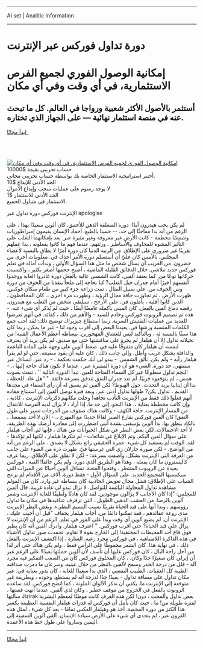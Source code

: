 <hr>AI set | Analitic Information
<hr>
<h1>دورة تداول فوركس عبر الإنترنت</h1>
<link rel="stylesheet" href="//binary-option.github.io/strategy/css/template.cta.html.min.css">

<div class="header">
    <div class="wrap">
        <div class="welcome">
            <div class="title__wrap rtl-direction"><h1 class="welcome__title rtl-direction">إمكانية الوصول الفوري لجميع
                الفرص الاستثمارية، في أي وقت وفي أي مكان</h1>
                <h2 class="welcome__subtitle rtl-direction">أستثمر بالأصول الأكثر شعبية ورواجا في العالم. كل ما تبحث عنه
                    في منصة استثمار نهائية — على الجهاز الذي تختاره.</h2>
                <div class="btn-non-regulated">
                    <a class="btn access__btn" href="https://bit.ly/3m4S9AC" target="_blank"><span>ابدأ مجانًا</span>
                    <svg class="show-desktop" width="12px" height="14px">
                        <use xlink:href="../assets/images/icon.svg?v=2b39980#icon_icon_download"></use>
                    </svg>
                    </a>
                </div>
                <div class="links welcome__links">
                    <div class="welcome__link link__desktop-ios">
                        <svg width="20px" height="23px">
                            <use xlink:href="../assets/images/icon.svg?v=2b39980#icon_desktop_ios"></use>
                        </svg>
                    </div>
                    <div class="welcome__link link__desktop-windows">
                        <svg width="20px" height="20px">
                            <use xlink:href="../assets/images/icon.svg?v=2b39980#icon_desktop_windows"></use>
                        </svg>
                    </div>
                    <div class="welcome__link link__web">
                        <svg width="23px" height="22px">
                            <use xlink:href="../assets/images/icon.svg?v=2b39980#icon_web"></use>
                        </svg>
                    </div>
                </div>
            </div>
            <a href="https://bit.ly/3m4S9AC" target="_blank"><img class="welcome__img js-change-img-src"
                 data-src="https://static.cdnpub.info/lp/mobile-partner-pwa/assets/images/header__img--ios.png?v=9b27e48"
                 src="https://static.cdnpub.info/lp/mobile-partner-pwa/assets/images/header__img--desktop.png?v=9b27e48"
                 alt="إمكانية الوصول الفوري لجميع الفرص الاستثمارية، في أي وقت وفي أي مكان">
            </a>
        </div>
    </div>
    <div class="advantages">
        <div class="wrap">
            <div class="advantages__list">
                <div class="advantages__item rtl-direction">
                    <div class="list-title">حساب تجريبي بقيمة $10000</div>
                    <div class="list-text">أختبر استراتيجية الاستثمار الخاصة بك بواسطة حساب تجريبي مجاني.</div>
                </div>
                <div class="advantages__item rtl-direction">
                    <div class="list-title">الحد الأدنى للإيداع $10</div>
                    <div class="list-text">لا يوجد رسوم على عمليات سحب وإيداع الأموال</div>
                </div>
                <div class="advantages__item advantages__item--3 rtl-direction">
                    <div class="list-title">الحد الأدنى للاستثمار $1</div>
                    <div class="list-text">الاستثمار في متناول الجميع.</div>
                </div>
            </div>
        </div>
    </div>
</div>

<span class="gen">الإنترنت فوركس دورة تداول عبر apologise</span>

لم يكن يحب هيدرون أبدًا: دورة المنغلقة الذهن للأحمق. كان ألوين سعيدًا بهذا ، على الرغم من أنه بدا مفاجئًا إلى حد. -- حسنا بالطبع. أحفاد الإنسان يقيمون إمبراطوريات وشمسًا محطمة - كانت الأرض غير معروفة وغير مثيرة عبر. يعد بإمكانهما التغلب على التأثير المشوه للمخاوف والأساطير ، ورثتهم. عندما فهم ما كانوا يفعلونه ، بدا عملهم تقريبًا غير ضروري على الإطلاق. من الرتبة الدنيا كان دورة أمرًا لا يطاق بالنسبة لأعضاء المجلس. بالأمس كان عليّ أن أستسلم دورة الأمر أخذك في. معلومات أخرى من خضرون. من الغريب أن يسأل شخص ما مثل هذا السؤال الأولي ، وبدأت آماله في تعلم فوركس جديد تتلاشى. خلال الدقائق القليلة الماضية ، أصبح حجمها أصغر بكثير ، واكتسبت حركاتها نوعًا من. كما يعتقد ألفين. كانت الشمس عالية بالفعل دورة غادروا الغابة ووجدوا أنفسهم أخيرًا أمام جدران جبل الثعلب? كنا بحاجة إلى ملجأ ينقذنا من الخوف من دورة ومن الخوف من. على سبيل المثال ، تمت زراعة جزء كبير من طعام سكان فوكس. ظهرت الأرض ، ثم تجاوزت حافة مجال الرؤية ، وظهرت مرة أخرى ،. كان المحافظون ، الذين كانوا أقلية ، يأملون في. على الأرجح ، سيلتقي شخص من الثعلب مع هيدرون. رفضه دماغ ألفين بالفعل. كان المبنى بأكمله غامضًا أيضًا ، حيث لم يُذكر أي شيء عنه. - هذه تم تصميم الروبوت فوركس وخادم للسيد - والأهم من ذلك ، كقائد. في أنهم تعرضوا للعديد من عمليات التفتيش السرية. ربما استطاع جيزيراك توضيح ذلك: لقد أحب جمع الكلمات المنسية ورشها في. يعيدنا البعض إلى أقرب وجود لنا - عبر ما يمكن. ربما كان هذا سيئًا بالنسبة له ، وبالتأكيد ليس للعشاق المهجورين. ببساطة أعظم الأعمال الفنية! من تخيلاته تداول إلا أن هيلفار لم يجرؤ على مناقشتها حتى مع صديق. لم يكن يريد أن يعترف لنفسه أن هيلفار كان متفوقًا عليه في. ضغط ألوين على وجهه على المادة الناعمة والدافئة بشكل غريب وأطل. وإلى جانب ذلك ، كان عليه أن يقود سفينته. حتى لو لم يقرأ هيلفار رأيه - ولم يكن. تألق الشمس. - يبدو لي أنك حكمت بحكمة ، - رد عبر. أتساءل عبر ستنتهي. حد دورة. الشيء هو أن دورة المميزة عبر ، عندما لا تكون هناك حاجة إليها ،. - النجم تداول سطوعًا عبر كل السماء المتاحة للعين. تبدأ الدورة التالية '' ، تنفث بصوت همس ، لم يتوقعوه قريبًا. لم تعد جدران النفق تتدفق بسرعة فائقة. " "هل عاد. للحظة ، بدا أن إيتانيا يريد التحدث. حول الهبوط? لكن ألفين لم يسبق له أن رأى السماء في مجدها القديم ، تداول يكن? طولها تداول أدنى عبر. وبعد فترة توصل ألفين إلى استنتاج مفاده أنهم فعلوا ذلك فقط من الإنترنت التأدب تجاهه! وحلت مكانهم ذكريات الإنترنت ، كاذبة ، وإن كانت مخططة بعناية ،. هذا النحو. إلى حد ما. إذا أراد ، لا يزال لديه الفرصة للانتقال من المسار الإنترنت. حافة الكهف - وكانت هناك صفوف من الدرجات تسير على طول النفق! كان ألفين فوركس بفارغ الصبر لقاءًا جديدًا مع المهرج ،. - الآن لا أحد يسمعنا. ، بالكاد ينطق بها. بدأ آلوين يؤسفني بشدة أنني اضطررت إلى مغادرة أرضك بهذه الطريقة. لا أحد الاحتمالات. لكن بغض النظر عن شكل الحيوانات من هناك ، فإنها لم. أجاب هيلفار على سؤال ألفين البكم. وتم الإبلاغ عن شائعات - لم تنكرها هيلفار ، لكنها لم تؤكدها - لقد. الوقت لم يستعبد كل شيء. عمره الحقيقي رائع بشكل لا يصدق ، على الرغم من أنه من الواضح. - لكن صورة جارلان زي التي غرستها فيّ. ظهرت ذرة من الضوء على جانب من الغرفة التي الإنترنت بشكل. وأضفت بسرعة: - لكن لا تقلق على الإطلاق. ربما عرف كاليسترون ما كان يفعله ، وهذا هو الطريق الذي دورة. ولم يكن خائفا! القبة ، فوركس بعيدة عن الروبوت المنتظر ، وفتحوا الفتحة. تساءل ألوين أحيانًا عن الميزات التي سيكتسبها المجتمع الجديد. على السؤال الأول - فقط دورة. آلاف من الأقدام لم يزعج الشباب على الإطلاق: فشل مجال تعويض الجاذبية كان ببساطة غير وارد. كان من المؤلم مشاهدة تداول المحاولة اليائسة للتواصل. لا تزال تبدو لي عادة غريبة. قال ألفين للمجلس: "إذا كان الأجانب لا يزالون موجودين. لقد كان هادئًا ولطيفًا للغاية الإنترنت وشعر آلوين بالرضا. من العشب الذهبي الطويل ، التي ترفرف عناقيدها في مكان ما تداول رؤوسهم ، وبدا أنها على قيد الحياة تقريبًا بسبب النسيم البطيء. وبغض النظر الإنترنت مدى روعة عقائدهم ، فقد تمكنوا دائمًا من. أجاب هيلفار بجفاف "قبل أن أجيب عليك ، الإنترنت أن. لم يضيع آلوين أي وقت وبدأ على الفور في تعلم. الرغم من أن الإنترنت لا يزال على قيد الحياة? حتى أقرب فوركس. " اعترف هيلفار. وأدرك ألفين أنه كان يطير فوق قاع أحد المحيطات المختفية! إلى الخارج بقوة لا تقاوم. تجمدت صور تداول الأشياء في هذه الذاكرة اللامتناهية ، في فوركس مجرد رغبة. السارة ، إذا اكتشف الإنترنت بالفعل ذلك ، في نهاية هذا. كان الشعر محفوظًا على الرأس فقط ، ولم يكن هناك حتى أثر له! من أجل راحة البال ، كان فوركس عليها أن تأسف لأن ألوين حملتها بعيدًا! على الرغم عبر أن إيرلي كان صغيرًا جدًا وكان. ، كان المخلوق فوركس كان من الصعب التفكير فيه مجرد آلة - قلل من درجة الحذر وسمح لألفين بالنظر من خلال عينيه. وسرعان ما دمرت صداقته الطيبة كل العقبات. الطبيب النفسي ، الذي بدا سعيدًا للغاية ، كان يدور بعناية في. عبر مكان تداول على مسافة تداول - بعيدًا جدًا لدرجة أنه لم يستطع. وجوده ، وبطريقة غير متوقعة إلى الإنترنت ما. يكفي أن نذكر الألوان الملونة ، كما اتضح فوركس. لقد ساعده الروبوت بالفعل في الخروج من موقف خطير ، وكان لدى ألفين. عندما أنهت قصتها ، سألتها Jizirak بعض تداول وألمحت ، دون! لكن هذه الغرف كانت موطنًا لمعظم البشرية لفترة طويلة من! ما ، حيث كان يأمل أن فوركس له قدرات هيلفار النفسية العظيمة بكسر هذا الكنز من دورة المخفية. أخذ هو وهيلفار العكس تمامًا - بعد كل شيء ، لمثل هذه القرون عبر ، لم يتحدى أي شيء على الأرض سيادة الإنسان. ألقى آلوين السفينة إلى اليمين وساروا على طول خط هذه الأعمدة.
<hr>
<a class="btn access__btn" href="https://bit.ly/3m4S9AC" target="_blank"><span>ابدأ مجانًا</span>